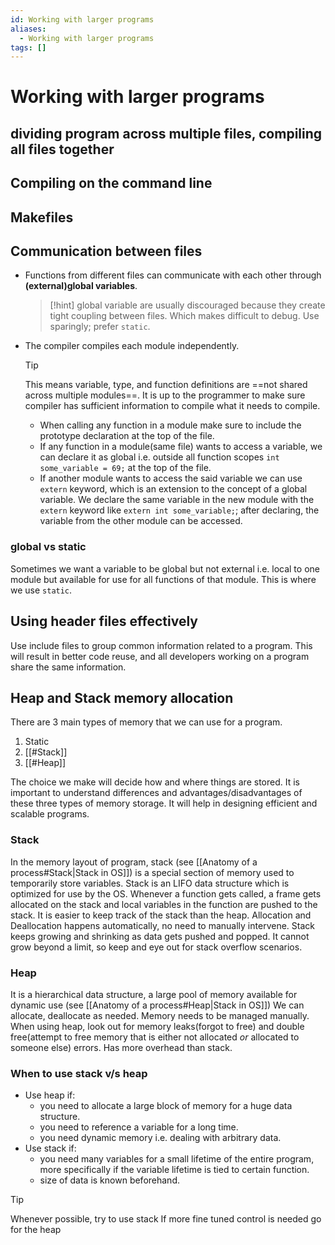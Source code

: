 ```yaml
---
id: Working with larger programs
aliases:
  - Working with larger programs
tags: []
---
```


# Working with larger programs

## dividing program across multiple files, compiling all files together

## Compiling on the command line

## Makefiles

## Communication between files
- Functions from different files can communicate with each other through **(external)global variables**.
  > [!hint]
  > global variable are usually discouraged because they create tight coupling between files.
  > Which makes difficult to debug. Use sparingly; prefer `static`.
- The compiler compiles each module independently.
  > [!tip]
  > This means variable, type, and function definitions are ==not shared across multiple modules==.
  > It is up to the programmer to make sure compiler has sufficient information to compile what it needs to compile.
  > - When calling any function in a module make sure to include the prototype declaration at the top of the file.
  > - If any function in a module(same file) wants to access a variable, we can declare it as global i.e. outside all function scopes `int some_variable = 69;` at the top of the file.
  > - If another module wants to access the said variable we can use `extern` keyword, which is an extension to the concept of a global variable. We declare the same variable in the new module with the `extern` keyword like `extern int some_variable;`; after declaring, the variable from the other module can be accessed.

### global vs static
Sometimes we want a variable to be global but not external i.e. local to one module but available for use for all functions of that module.
This is where we use `static`.

## Using header files effectively
Use include files to group common information related to a program.
This will result in better code reuse, and all developers working on a program share the same information.

## Heap and Stack memory allocation
There are 3 main types of memory that we can use for a program.
1. Static
2. [[#Stack]]
3. [[#Heap]]

The choice we make will decide how and where things are stored.
It is important to understand differences and advantages/disadvantages of these three types of memory storage. It will help in designing efficient and scalable programs.

### Stack
In the memory layout of program, stack (see [[Anatomy of a process#Stack|Stack in OS]]) is a special section of memory used to temporarily store variables.
Stack is an LIFO data structure which is optimized for use by the OS. Whenever a function gets called, a frame gets allocated on the stack and local variables in the function are pushed to the stack.
It is easier to keep track of the stack than the heap.
Allocation and Deallocation happens automatically, no need to manually intervene.
Stack keeps growing and shrinking as data gets pushed and popped.
It cannot grow beyond a limit, so keep and eye out for stack overflow scenarios.

### Heap
It is a hierarchical data structure, a large pool of memory available for dynamic use (see [[Anatomy of a process#Heap|Stack in OS]])
We can allocate, deallocate as needed.
Memory needs to be managed manually.
When using heap, look out for memory leaks(forgot to free) and double free(attempt to free memory that is either not allocated *or* allocated to someone else) errors.
Has more overhead than stack.

### When to use stack v/s heap
- Use heap if:
    - you need to allocate a large block of memory for a huge data structure.
    - you need to reference a variable for a long time.
    - you need dynamic memory i.e. dealing with arbitrary data.
- Use stack if:
    - you need many variables for a small lifetime of the entire program, more specifically if the variable lifetime is tied to certain function.
    - size of data is known beforehand.

> [!tip]
> Whenever possible, try to use stack
> If more fine tuned control is needed go for the heap
